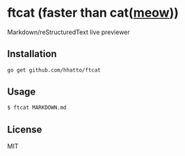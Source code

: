 # ftcat (faster than cat([meow](https://github.com/hhatto/meow)))

Markdown/reStructuredText live previewer

## Installation
```sh
go get github.com/hhatto/ftcat
```

## Usage
```sh
$ ftcat MARKDOWN.md
```

## License
MIT

